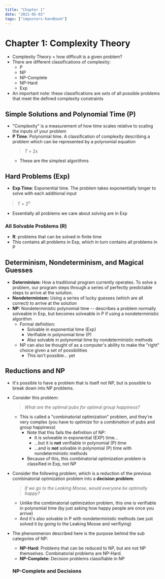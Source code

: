 ```yaml
---
title: "Chapter 1"
date: "2021-05-03"
tags: ["imposters-handbook"]
---
```


# Chapter 1: Complexity Theory

- Complexity Theory = how difficult is a given problem?
- There are different classifications of complexity:
	- P
	- NP
	- NP-Complete
	- NP-Hard
	- Exp
- An important note: these classifications are *sets* of all possible problems that meet the defined complexity constraints

## Simple Solutions and Polynomial Time (P)
- "Complexity" is a measurement of how time scales relative to scaling the inputs of your problem
- **P Time**: Polynomial time. A classification of complexity describing a problem which can be represented by a polynomial equation
	> *T* = 2x
	- These are the simplest algorithms

## Hard Problems (Exp)
- **Exp Time**: Exponential time. The problem takes exponentially longer to solve with each additional input
> *T* = 2<sup>n</sup>
- Essentially all problems we care about solving are in Exp

### All Solvable Problems (R)
- **R**: problems that can be solved in finite time
- This contains all problems in Exp, which in turn contains all problems in P

## Determinism, Nondeterminism, and Magical Guesses
- **Determinism:** How a traditional program currently operates. To solve a problem, our program steps through a series of perfectly predictable steps to arrive at the solution.
- **Nondeterminism:**  Using a series of lucky guesses (which are all correct) to arrive at the solution
- **NP:** Nondeterministic polynomial time -- describes a problem normally solveable in Exp, but becomes solveable in P if using a nondeterministic algorithm
	- Formal definition:
		- Solvable in exponential time (Exp)
		- Verifiable in polynomial time (P)
		- Also solvable in polynomial time by nondeterministic methods
	- NP can also be thought of as a computer's ability to make the "right" choice given a set of possibilities
		- This isn't possible... yet

## Reductions and NP
- It's possible to have a problem that is itself not NP, but is possible to break down into NP problems.
- Consider this problem:
	> *What are the optimal pubs for optimal group happiness?*
	- This is called a "combinatorial optimization" problem, and they're very complex (you have to *optimize* for a *combination* of pubs and group happiness)
		- Note that this fails the definition of NP:
			- It is solveable in exponential (EXP) time...
			- ...but it is **not** verifiable in polynomial (P) time
			- ...and is **not** solvable in polynomial (P) time with nondeterministic methods
		- Because of this, this combinatorial optimization problem is classified in Exp, not NP
- Consider the following problem, which is a reduction of the previous combinatorial optmization problem into a **decision problem**:
	> *If we go to the Leaking Moose, would everyone be optimally happy?*
	- Unlike the combinatorial optimization problem, this one is verifiable in polynomial time (by just asking how happy people are once you arrive)
	- And it's also solvable in P with nondeterministic methods (we just solved it by going to the Leaking Moose and verifiying)
- The phenonmenon described here is the purpose behind the sub categories of NP:
	- **NP-Hard:** Problems that can be reduced to NP, but are not NP themselves. Combinatorial problems are NP-Hard.
	- **NP-Complete:** Decision problems classifiable in NP
	
	### NP-Complete and Decisions